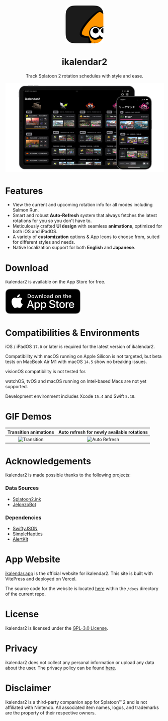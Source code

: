 <!-- markdownlint-disable MD033 MD041 -->
<p align="center">
  <img
    src="./Resources/MetaAssets/AppIcons/ikalendar2-app-icon-default-masked.png"
    alt="ikalendar2 logo"
    width=120/>
</p>

<h1 align="center"/>ikalendar2</h1>

<p align="center">
Track Splatoon 2 rotation schedules with style and ease.
</p>

![Preview](./Resources/MetaAssets/Screenshots/MainMockup.png)

# Features

- View the current and upcoming rotation info for all modes including Salmon Run.
- Smart and robust **Auto-Refresh** system that always fetches the latest rotations for you so you don't have to.
- Meticulously crafted **UI design** with seamless **animations**, optimized for both iOS and iPadOS.
- A variety of **customization** options & App Icons to choose from, suited for different styles and needs.
- Native localization support for both **English** and **Japanese**.

# Download

ikalendar2 is available on the App Store for free.

[![Download on the App Store](./Resources/MetaAssets/Badges/download-app-store-EN-black.svg)](https://apps.apple.com/app/ikalendar2/id1529193361)

# Compatibilities & Environments

iOS / iPadOS `17.0` or later is required for the latest version of ikalendar2.

Compatibility with macOS running on Apple Silicon is not targeted, but beta tests on MacBook Air M1 with macOS `14.5` show no breaking issues.

visionOS compatibility is not tested for.

watchOS, tvOS and macOS running on Intel-based Macs are not yet supported.

Development environment includes Xcode `15.4` and Swift `5.10`.

# GIF Demos

Transition animations | Auto refresh for newly available rotations
:-------------------------:|:-------------------------:
![Transition](./Resources/MetaAssets/Screenshots/gif-transition-60fps.gif) | ![Auto Refresh](./Resources/MetaAssets/Screenshots/gif-auto-refresh-60fps.gif)

# Acknowledgements

ikalendar2 is made possible thanks to the following projects:

<!-- markdownlint-disable-next-line MD001 -->
### Data Sources

- [Splatoon2.ink](https://github.com/misenhower/splatoon2.ink)
- [JelonzoBot](https://splatoon.oatmealdome.me/about)

### Dependencies

- [SwiftyJSON](https://github.com/SwiftyJSON/SwiftyJSON)
- [SimpleHaptics](https://github.com/notbd/SimpleHaptics)
- [AlertKit](https://github.com/sparrowcode/AlertKit)

# App Website

[ikalendar.app](https://ikalendar.app) is the official website for ikalendar2. This site is built with VitePress and deployed on Vercel.

The source code for the website is located [here](https://github.com/notbd/Ikalendar2/tree/main/docs) within the `/docs` directory of the current repo.

# License

ikalendar2 is licensed under the [GPL-3.0 License](./LICENSE).

# Privacy

ikalendar2 does not collect any personal information or upload any data about the user. The privacy policy can be found [here](https://ikalendar.app/privacy-policy).

# Disclaimer

ikalendar2 is a third-party companion app for Splatoon™ 2 and is not affiliated with Nintendo. All associated item names, logos, and trademarks are the property of their respective owners.
